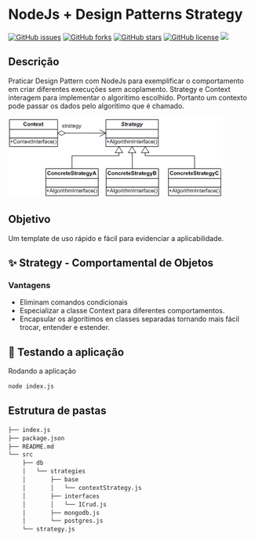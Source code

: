 # NodeJs + Design Patterns Strategy


[![GitHub issues](https://img.shields.io/github/issues/devfullstack77/cadastro-nestjs)](https://github.com/devfullstack77/cadastro-nestjs/issues) [![GitHub forks](https://img.shields.io/github/forks/devfullstack77/cadastro-nestjs)](https://github.com/devfullstack77/cadastro-nestjs/network) [![GitHub stars](https://img.shields.io/github/stars/devfullstack77/cadastro-nestjs)](https://github.com/devfullstack77/cadastro-nestjs/stargazers) [![GitHub license](https://img.shields.io/github/license/devfullstack77/cadastro-nestjs)](https://github.com/devfullstack77/cadastro-nestjs/blob/main/LICENSE) <img src="https://img.shields.io/badge/coverage-34.3-brightgreen"/>


## Descrição
Praticar Design Pattern com NodeJs para exemplificar o comportamento em criar diferentes execuções sem acoplamento.
Strategy e Context interagem para implementar o algoritimo escolhido. Portanto um contexto pode passar os dados pelo algoritimo que é chamado.

![](images/strategy.gif)

## Objetivo
Um template de uso rápido e fácil para evidenciar a aplicabilidade.

## ✨ Strategy - Comportamental de Objetos
### Vantagens
- Eliminam comandos condicionais
- Especializar a classe Context para diferentes comportamentos.
- Encapsular os algoritimos en classes separadas tornando mais fácil trocar, entender e estender.


## 🎲 Testando a aplicação

Rodando a aplicação
```bash
node index.js
```

 ## Estrutura de pastas

```bash
├── index.js
├── package.json
├── README.md
└── src
    ├── db
    │   └── strategies
    │       ├── base
    │       │   └── contextStrategy.js
    │       ├── interfaces
    │       │   └── ICrud.js
    │       ├── mongodb.js
    │       └── postgres.js
    └── strategy.js

```

